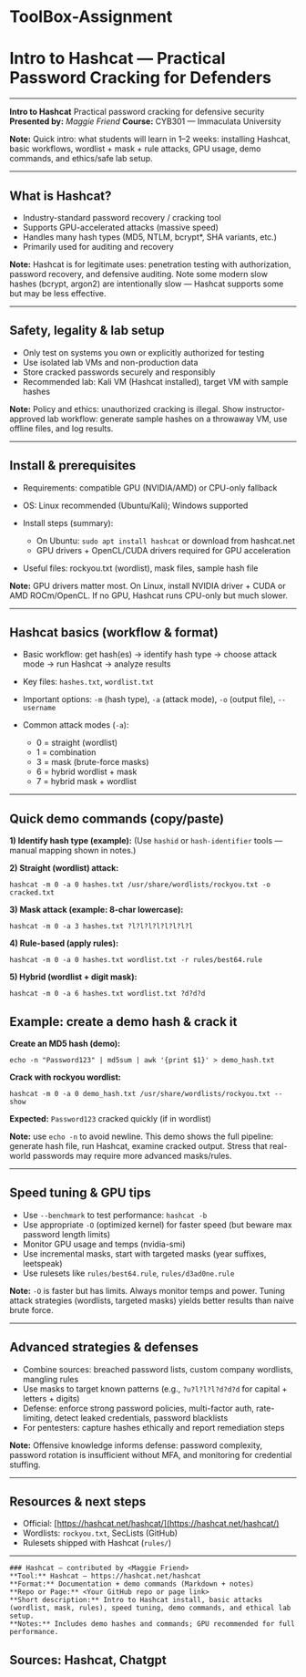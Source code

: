 # ToolBox-Assignment


# Intro to Hashcat — Practical Password Cracking for Defenders

---


**Intro to Hashcat**
Practical password cracking for defensive security
**Presented by:** *Maggie Friend*
**Course:** CYB301 — Immaculata University

**Note:**
Quick intro: what students will learn in 1–2 weeks: installing Hashcat, basic workflows, wordlist + mask + rule attacks, GPU usage, demo commands, and ethics/safe lab setup.

---

## What is Hashcat?

* Industry-standard password recovery / cracking tool
* Supports GPU-accelerated attacks (massive speed)
* Handles many hash types (MD5, NTLM, bcrypt\*, SHA variants, etc.)
* Primarily used for auditing and recovery

**Note:**
Hashcat is for legitimate uses: penetration testing with authorization, password recovery, and defensive auditing. Note some modern slow hashes (bcrypt, argon2) are intentionally slow — Hashcat supports some but may be less effective.

---

## Safety, legality & lab setup

* Only test on systems you own or explicitly authorized for testing
* Use isolated lab VMs and non-production data
* Store cracked passwords securely and responsibly
* Recommended lab: Kali VM (Hashcat installed), target VM with sample hashes

**Note:**
Policy and ethics: unauthorized cracking is illegal. Show instructor-approved lab workflow: generate sample hashes on a throwaway VM, use offline files, and log results.

---

## Install & prerequisites

* Requirements: compatible GPU (NVIDIA/AMD) or CPU-only fallback
* OS: Linux recommended (Ubuntu/Kali); Windows supported
* Install steps (summary):

  * On Ubuntu: `sudo apt install hashcat` or download from hashcat.net
  * GPU drivers + OpenCL/CUDA drivers required for GPU acceleration
* Useful files: rockyou.txt (wordlist), mask files, sample hash file

**Note:**
GPU drivers matter most. On Linux, install NVIDIA driver + CUDA or AMD ROCm/OpenCL. If no GPU, Hashcat runs CPU-only but much slower.

---

## Hashcat basics (workflow & format)

* Basic workflow: get hash(es) → identify hash type → choose attack mode → run Hashcat → analyze results
* Key files: `hashes.txt`, `wordlist.txt`
* Important options: `-m` (hash type), `-a` (attack mode), `-o` (output file), `--username`
* Common attack modes (`-a`):

  * 0 = straight (wordlist)
  * 1 = combination
  * 3 = mask (brute-force masks)
  * 6 = hybrid wordlist + mask
  * 7 = hybrid mask + wordlist


---

## Quick demo commands (copy/paste)

**1) Identify hash type (example):**
(Use `hashid` or `hash-identifier` tools — manual mapping shown in notes.)

**2) Straight (wordlist) attack:**

```
hashcat -m 0 -a 0 hashes.txt /usr/share/wordlists/rockyou.txt -o cracked.txt
```

**3) Mask attack (example: 8-char lowercase):**

```
hashcat -m 0 -a 3 hashes.txt ?l?l?l?l?l?l?l?l
```

**4) Rule-based (apply rules):**

```
hashcat -m 0 -a 0 hashes.txt wordlist.txt -r rules/best64.rule
```

**5) Hybrid (wordlist + digit mask):**

```
hashcat -m 0 -a 6 hashes.txt wordlist.txt ?d?d?d
```



## Example: create a demo hash & crack it

**Create an MD5 hash (demo):**

```
echo -n "Password123" | md5sum | awk '{print $1}' > demo_hash.txt
```

**Crack with rockyou wordlist:**

```
hashcat -m 0 -a 0 demo_hash.txt /usr/share/wordlists/rockyou.txt --show
```

**Expected:** `Password123` cracked quickly (if in wordlist)

**Note:**
use `echo -n` to avoid newline. This demo shows the full pipeline: generate hash file, run Hashcat, examine cracked output. Stress that real-world passwords may require more advanced masks/rules.

---

## Speed tuning & GPU tips

* Use `--benchmark` to test performance: `hashcat -b`
* Use appropriate `-O` (optimized kernel) for faster speed (but beware max password length limits)
* Monitor GPU usage and temps (nvidia-smi)
* Use incremental masks, start with targeted masks (year suffixes, leetspeak)
* Use rulesets like `rules/best64.rule`, `rules/d3ad0ne.rule`

**Note:**
`-O` is faster but has limits. Always monitor temps and power. Tuning attack strategies (wordlists, targeted masks) yields better results than naive brute force.

---

## Advanced strategies & defenses

* Combine sources: breached password lists, custom company wordlists, mangling rules
* Use masks to target known patterns (e.g., `?u?l?l?l?d?d?d` for capital + letters + digits)
* Defense: enforce strong password policies, multi-factor auth, rate-limiting, detect leaked credentials, password blacklists
* For pentesters: capture hashes ethically and report remediation steps

**Note:**
Offensive knowledge informs defense: password complexity, password rotation is insufficient without MFA, and monitoring for credential stuffing.

---

## Resources & next steps

* Official: [https://hashcat.net/hashcat/](https://hashcat.net/hashcat/)
* Wordlists: `rockyou.txt`, SecLists (GitHub)
* Rulesets shipped with Hashcat (`rules/`)


---

```
### Hashcat — contributed by <Maggie Friend>
**Tool:** Hashcat — https://hashcat.net/hashcat  
**Format:** Documentation + demo commands (Markdown + notes)  
**Repo or Page:** <Your GitHub repo or page link>  
**Short description:** Intro to Hashcat install, basic attacks (wordlist, mask, rules), speed tuning, demo commands, and ethical lab setup.
**Notes:** Includes demo hashes and commands; GPU recommended for full performance.
```
Sources: Hashcat, Chatgpt
---

